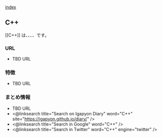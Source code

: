 [index](https://igapyon.github.io/diary/keyword/index.html)

## C++

[[C++]] は、、、、です。

### URL

* TBD URL

### 特徴

* TBD URL

### まとめ情報

* TBD URL
* <@linksearch title="Search on Igapyon Diary" word="C++" site="https://igapyon.github.io/diary/" />
* <@linksearch title="Search in Google" word="C++" />
* <@linksearch title="Search in Twitter" word="C++" engine="twitter" />

